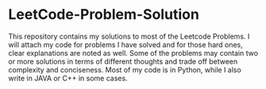 # LeetCode-Problem-Solution
This repository contains my solutions to most of the Leetcode Problems.
I will attach my code for problems I have solved and for those hard ones, clear explanations are noted as well.
Some of the problems may contain two or more solutions in terms of different thoughts and trade off between complexity and conciseness.
Most of my code is in Python, while I also write in JAVA or C++ in some cases.
